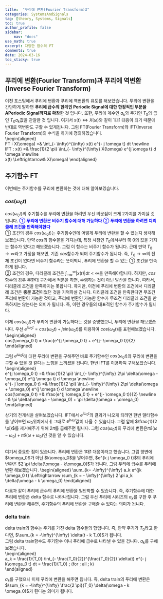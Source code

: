 ```yaml
---
title:  "푸리에 변환(Fourier Transform)3"
categories: SystemsAndSignals
tag: [theory, Systems, Signals]
toc: true
author_profile: false
sidebar:
    nav: "docs"
use_math: true
excerpt: 다양한 함수의 FT
comments: true
date: 2024-03-16
toc_sticky: true
---
```


## 푸리에 변환(Fourier Transform)과 푸리에 역변환(Inverse Fourier Transform)
이전 포스팅에서 푸리에 변환과 푸리에 역변환의 유도를 해보았습니다. 푸리에 변환을 간단하게 말하면 **푸리에 급수의 한계인 Periodic Signal에 대한 한정적인 부분을 APeriodic Signal까지로 확장**한 것 입니다. 또한, 푸리에 계수인 $a_k$와 주기인 $T_0$의 곱인 $T_0 a_k$값을 관찰한 것 입니다. 여기서 $x(t) \Leftrightarrow X(\omega)$와 같이 1대1 대응이 되기 때문에 반대로 역변환도 구할 수 있게됩니다. 그럼 FT(Fourier Transform)와 IFT(Inverse Fourier Transform)의 수식을 하기에 정의하겠습니다.  
\begin{aligned}    
FT : X(\omega) =& \int_{- \infty}^{\infty} x(t) e^{- j \omega t} dt \newline   
IFT : x(t) =& \frac{1}{2 \pi} \int_{- \infty}^{\infty} X(\omega) e^{j \omega t} d \omega \newline   
x(t) \Leftrightarrow& X(\omega)
\end{aligned}  

## 주기함수 FT
이번에는 주기함수를 푸리에 변환하는 것에 대해 알아보겠습니다.
### $cos(\omega_0 t)$
$cos(\omega_0 t)$의 주기함수를 푸리에 변환을 하려면 우선 의문점이 크게 2가지를 가지실 것 입니다. <span style='color:blue'>① **푸리에 변환은 비주기 함수에 대해 가능하다** ② **푸리에 변환을 하려면 디리클레 조건을 만족해야한다** </span>   
① 조건의 경우 $cos(\omega_0 t)$는 주기함수인데 어떻게 푸리에 변환을 할 수 있는지 생각해보겠습니다. 만약 $cos$의 함수꼴을 가지는데, 특정 시점인 $T_0$에서부터 쭉 0의 값을 가지는 함수가 있다고 해보겠습니다. 그럼 이 함수는 비주기 함수가 됩니다. 근데 만약 $T_0 \rightarrow \infty$라고 가정을 해보면, 기존 $cos$함수가 되며 주기함수가 됩니다. 즉, $T_0 \rightarrow \infty$의 전제 조건이 없다면 비주기 함수라는 뜻이되니, 푸리에 변환을 할 수 있는 ① 조건을 만족하게 됩니다.   
② 조건의 경우, 디리클레 조건은 $\int_{- \infty}^{\infty} | x(t) | dt < \infty$을 만족해야합니다. 하지만, $cos$ 함수의 경우 무한대 구간에서 적분을 하면, 수렴하는 것이 아닌 발산을 합니다. 따라서, 디리클레 조건을 만족하지는 못합니다. 하지만, 이전에 푸리에 변환의 조건에서 디리클레 조건은 **충분 조건**이었던 것을 기억하실 겁니다. 디리클레 조건을 만족한다면 무조건 푸리에 변환이 가능한 것이고, 푸리에 변환인 가능한 함수가 무조건 디리클레 조건을 만족하지는 않는다는 의미가 됩니다. 즉, 이런 경우들의 대표적인 함수가 주기함수가 됩니다.   
<br>
이제 $cos(\omega_0 t)$가 푸리에 변환이 가능하다는 것을 증명했으니, 푸리에 변환을 해보겠습니다. 우선 $e^{j \omega_0 t} = cos(\omega_0 t) + jsin(\omega_0 t)$를 이용하여 $cos(\omega_0 t)$를 표현해보겠습니다.   
\begin{aligned}    
cos(\omega_0 t) = \frac{e^{j \omega_0 t} + e^{j-  \omega_0 t}}{2}
\end{aligned}  

그럼 $e^{j \omega_0 t}$에 대한 푸리에 변환을 구해주면 바로 주기함수인 $cos(\omega_0 t)$의 푸리에 변환을 구할 수 있을 것 같다는 느낌을 느끼셨을 겁니다. 한번 IFT를 이용하여 구해보겠습니다.   
\begin{aligned}    
e^{j \omega_0 t} =& \frac{1}{2 \pi} \int_{- \infty}^{\infty} 2\pi \delta(\omega - \omega_0) e^{j \omega t} d \omega \newline   
e^{- j \omega_0 t} =& \frac{1}{2 \pi} \int_{- \infty}^{\infty} 2\pi \delta(\omega + \omega_0) e^{j \omega t} d \omega \newline   
cos(\omega_0 t) =& \frac{e^{j \omega_0 t} + e^{j-  \omega_0 t}}{2} \newline   
=& \pi \delta(\omega - \omega_0) + \pi \delta(\omega + \omega_0) 
\end{aligned}   

상기의 전개식을 살펴보겠습니다. IFT에서 $e^{j \omega_0 t}$의 결과가 나오게 되려면 한번 델타함수를 넣어보면 $\omega_0$위치에서ㅔ 그대로 $e^{j \omega_0 t}$값이 나올 수 있습니다. 그럼 앞에 $\frac{1}{2 \pi}$를 제거해주기 위해 $2\pi$를 곱해주면 됩니다. 그럼 $cos(\omega_0 t)$의 푸리에 변환은$\pi \delta(\omega - \omega_0) + \pi \delta(\omega + \omega_0)$인 것을 알 수 있습니다.

<br>
여기서 중요한 점이 있습니다. 푸리에 변환은 1대1 대응이라고 했습니다. 그럼 양변에 $\omega_0$가 아닌 $k\omega_0$을 넣어주면, $e^{k j \omega_0 t}$의 푸리에 변환은 $2 \pi \delta(\omega - k\omega_0)$가 됩니다. 그럼 푸리에 급수를 푸리에 변환 해보겠습니다.   
\begin{aligned}    
\sum_{k= -\infty}^{\infty} a_k e^{jk \omega_0 t} \Leftrightarrow \sum_{k = - \infty}^{\infty} 2 \pi a_k \delta(\omega - k \omega_0) 
\end{aligned}   

다음과 같이 푸리에 급수의 푸리에 변환을 일반화할 수 있습니다. 즉, 주기함수에 대한 푸리에 변환은 delta 함수로 나타나집니다. 그럼 우선 푸리에 시리즈의 $a_k$를 구한 후 푸리에 변환을 해주면, 주기함수의 푸리에 변환을 구해줄 수 있다는 의미가 됩니다. 
### delta train
delta train의 함수는 주기를 가진 delta 함수들의 합입니다. 즉, 만약 주기가 $T_0$라고 한다면, $\sum_{k = -\infty}^{\infty} \delta(t - k T_0)$가 됩니다.   
그럼 delta train함수도 주기함수 이니 푸리에 급수로 나타낼 수 있을 겁니다. $a_k$를 구해보겠습니다.   
\begin{aligned}    
a_k = \frac{1}{T_0} \int_{- \frac{T_0}{2}}^{\frac{T_0}{2}} \delta(t) e^{- j k\omega_0 t} dt = \frac{1}{T_0} \; (for \; all \; k)   
\end{aligned}   

$a_k$를 구했으니 이제 푸리에 변환을 해주면 됩니다. 즉, delta train의 푸리에 변환은 $\sum_{k = -\infty}^{\infty} \frac{2 \pi}{T_0} \delta(\omega - k \omega_0)$가 된다는 의미가 됩니다. 